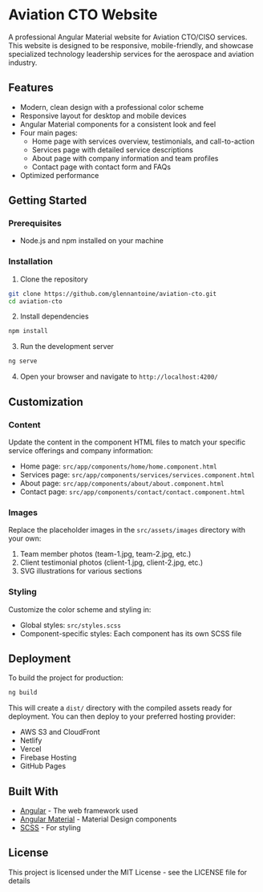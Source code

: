 # Aviation CTO Website

A professional Angular Material website for Aviation CTO/CISO services. This website is designed to be responsive, mobile-friendly, and showcase specialized technology leadership services for the aerospace and aviation industry.

## Features

- Modern, clean design with a professional color scheme
- Responsive layout for desktop and mobile devices
- Angular Material components for a consistent look and feel
- Four main pages:
  - Home page with services overview, testimonials, and call-to-action
  - Services page with detailed service descriptions
  - About page with company information and team profiles
  - Contact page with contact form and FAQs
- Optimized performance

## Getting Started

### Prerequisites

- Node.js and npm installed on your machine

### Installation

1. Clone the repository
```bash
git clone https://github.com/glennantoine/aviation-cto.git
cd aviation-cto
```

2. Install dependencies
```bash
npm install
```

3. Run the development server
```bash
ng serve
```

4. Open your browser and navigate to `http://localhost:4200/`

## Customization

### Content

Update the content in the component HTML files to match your specific service offerings and company information:

- Home page: `src/app/components/home/home.component.html`
- Services page: `src/app/components/services/services.component.html`
- About page: `src/app/components/about/about.component.html`
- Contact page: `src/app/components/contact/contact.component.html`

### Images

Replace the placeholder images in the `src/assets/images` directory with your own:

1. Team member photos (team-1.jpg, team-2.jpg, etc.)
2. Client testimonial photos (client-1.jpg, client-2.jpg, etc.)
3. SVG illustrations for various sections

### Styling

Customize the color scheme and styling in:

- Global styles: `src/styles.scss`
- Component-specific styles: Each component has its own SCSS file

## Deployment

To build the project for production:

```bash
ng build
```

This will create a `dist/` directory with the compiled assets ready for deployment. You can then deploy to your preferred hosting provider:

- AWS S3 and CloudFront
- Netlify
- Vercel
- Firebase Hosting
- GitHub Pages

## Built With

- [Angular](https://angular.dev/) - The web framework used
- [Angular Material](https://material.angular.io/) - Material Design components
- [SCSS](https://sass-lang.com/) - For styling

## License

This project is licensed under the MIT License - see the LICENSE file for details